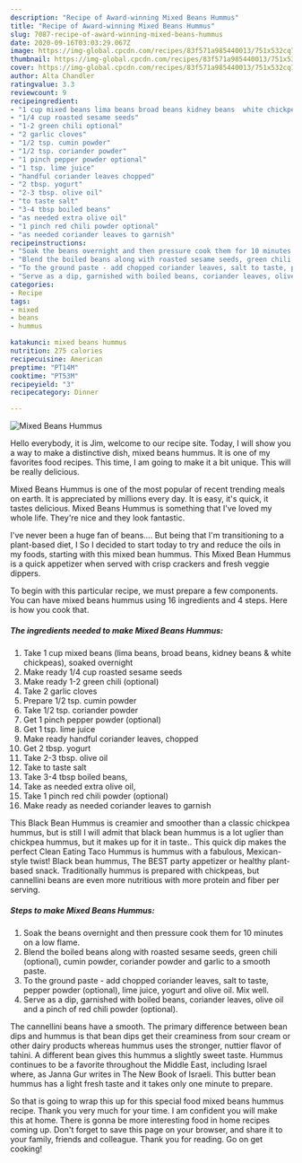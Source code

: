 ```yaml
---
description: "Recipe of Award-winning Mixed Beans Hummus"
title: "Recipe of Award-winning Mixed Beans Hummus"
slug: 7087-recipe-of-award-winning-mixed-beans-hummus
date: 2020-09-16T03:03:29.067Z
image: https://img-global.cpcdn.com/recipes/83f571a985440013/751x532cq70/mixed-beans-hummus-recipe-main-photo.jpg
thumbnail: https://img-global.cpcdn.com/recipes/83f571a985440013/751x532cq70/mixed-beans-hummus-recipe-main-photo.jpg
cover: https://img-global.cpcdn.com/recipes/83f571a985440013/751x532cq70/mixed-beans-hummus-recipe-main-photo.jpg
author: Alta Chandler
ratingvalue: 3.3
reviewcount: 9
recipeingredient:
- "1 cup mixed beans lima beans broad beans kidney beans  white chickpeas soaked overnight"
- "1/4 cup roasted sesame seeds"
- "1-2 green chili optional"
- "2 garlic cloves"
- "1/2 tsp. cumin powder"
- "1/2 tsp. coriander powder"
- "1 pinch pepper powder optional"
- "1 tsp. lime juice"
- "handful coriander leaves chopped"
- "2 tbsp. yogurt"
- "2-3 tbsp. olive oil"
- "to taste salt"
- "3-4 tbsp boiled beans"
- "as needed extra olive oil"
- "1 pinch red chili powder optional"
- "as needed coriander leaves to garnish"
recipeinstructions:
- "Soak the beans overnight and then pressure cook them for 10 minutes on a low flame."
- "Blend the boiled beans along with roasted sesame seeds, green chili (optional), cumin powder, coriander powder and garlic to a smooth paste."
- "To the ground paste - add chopped coriander leaves, salt to taste, pepper powder (optional), lime juice, yogurt and olive oil. Mix well."
- "Serve as a dip, garnished with boiled beans, coriander leaves, olive oil and a pinch of red chili powder (optional)."
categories:
- Recipe
tags:
- mixed
- beans
- hummus

katakunci: mixed beans hummus 
nutrition: 275 calories
recipecuisine: American
preptime: "PT14M"
cooktime: "PT53M"
recipeyield: "3"
recipecategory: Dinner

---
```



![Mixed Beans Hummus](https://img-global.cpcdn.com/recipes/83f571a985440013/751x532cq70/mixed-beans-hummus-recipe-main-photo.jpg)

Hello everybody, it is Jim, welcome to our recipe site. Today, I will show you a way to make a distinctive dish, mixed beans hummus. It is one of my favorites food recipes. This time, I am going to make it a bit unique. This will be really delicious.

Mixed Beans Hummus is one of the most popular of recent trending meals on earth. It is appreciated by millions every day. It is easy, it's quick, it tastes delicious. Mixed Beans Hummus is something that I've loved my whole life. They're nice and they look fantastic.

I&#39;ve never been a huge fan of beans…. But being that I&#39;m transitioning to a plant-based diet, I So I decided to start today to try and reduce the oils in my foods, starting with this mixed bean hummus. This Mixed Bean Hummus is a quick appetizer when served with crisp crackers and fresh veggie dippers.


To begin with this particular recipe, we must prepare a few components. You can have mixed beans hummus using 16 ingredients and 4 steps. Here is how you cook that.

<!--inarticleads1-->

##### The ingredients needed to make Mixed Beans Hummus:

1. Take 1 cup mixed beans (lima beans, broad beans, kidney beans &amp; white chickpeas), soaked overnight
1. Make ready 1/4 cup roasted sesame seeds
1. Make ready 1-2 green chili (optional)
1. Take 2 garlic cloves
1. Prepare 1/2 tsp. cumin powder
1. Take 1/2 tsp. coriander powder
1. Get 1 pinch pepper powder (optional)
1. Get 1 tsp. lime juice
1. Make ready handful coriander leaves, chopped
1. Get 2 tbsp. yogurt
1. Take 2-3 tbsp. olive oil
1. Take to taste salt
1. Take 3-4 tbsp boiled beans,
1. Take as needed extra olive oil,
1. Take 1 pinch red chili powder (optional)
1. Make ready as needed coriander leaves to garnish


This Black Bean Hummus is creamier and smoother than a classic chickpea hummus, but is still I will admit that black bean hummus is a lot uglier than chickpea hummus, but it makes up for it in taste.. This quick dip makes the perfect Clean Eating Taco Hummus is hummus with a fabulous, Mexican-style twist! Black bean hummus, The BEST party appetizer or healthy plant-based snack. Traditionally hummus is prepared with chickpeas, but cannellini beans are even more nutritious with more protein and fiber per serving. 

<!--inarticleads2-->

##### Steps to make Mixed Beans Hummus:

1. Soak the beans overnight and then pressure cook them for 10 minutes on a low flame.
1. Blend the boiled beans along with roasted sesame seeds, green chili (optional), cumin powder, coriander powder and garlic to a smooth paste.
1. To the ground paste - add chopped coriander leaves, salt to taste, pepper powder (optional), lime juice, yogurt and olive oil. Mix well.
1. Serve as a dip, garnished with boiled beans, coriander leaves, olive oil and a pinch of red chili powder (optional).


The cannellini beans have a smooth. The primary difference between bean dips and hummus is that bean dips get their creaminess from sour cream or other dairy products whereas hummus uses the stronger, nuttier flavor of tahini. A different bean gives this hummus a slightly sweet taste. Hummus continues to be a favorite throughout the Middle East, including Israel where, as Janna Gur writes in The New Book of Israeli. This butter bean hummus has a light fresh taste and it takes only one minute to prepare. 

So that is going to wrap this up for this special food mixed beans hummus recipe. Thank you very much for your time. I am confident you will make this at home. There is gonna be more interesting food in home recipes coming up. Don't forget to save this page on your browser, and share it to your family, friends and colleague. Thank you for reading. Go on get cooking!
